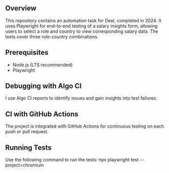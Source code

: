 ## Overview

This repository contains an automation task for Deel, completed in 2024. It uses Playwright for end-to-end testing of a salary insights form, allowing users to select a role and country to view corresponding salary data. The tests cover three role-country combinations.

## Prerequisites

- Node.js (LTS recommended)
- Playwright

## Debugging with Algo CI

I use Algo CI reports to identify issues and gain insights into test failures.

## CI with GitHub Actions

The project is integrated with GitHub Actions for continuous testing on each push or pull request.

## Running Tests

Use the following command to run the tests:
npx playwright test --project=chromium
